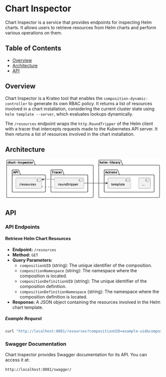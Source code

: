 # Chart Inspector

Chart Inspector is a service that provides endpoints for inspecting Helm charts. It allows users to retrieve resources from Helm charts and perform various operations on them.

## Table of Contents

- [Overview](#overview)
- [Architecture](#architecture)
- [API](#api)

## Overview

Chart Inspector is a Krateo tool that enables the `composition-dynamic-controller` to generate its own RBAC policy. It returns a list of resources involved in a chart installation, considering the current cluster state using `helm template --server`, which evaluates lookups dynamically.

The `/resources` endpoint wraps the `http.RoundTripper` of the Helm client with a tracer that intercepts requests made to the Kubernetes API server. It then returns a list of resources involved in the chart installation.

## Architecture

![Chart Inspector Architecture](_diagrams/architecture.png "Chart Inspector Architecture")

## API

### API Endpoints

#### Retrieve Helm Chart Resources

- **Endpoint:** `/resources`
- **Method:** `GET`
- **Query Parameters:**
  - `compositionUID` (string): The unique identifier of the composition.
  - `compositionNamespace` (string): The namespace where the composition is located.
  - `compositionDefinitionUID` (string): The unique identifier of the composition definition.
  - `compositionDefinitionNamespace` (string): The namespace where the composition definition is located.
- **Response:** A JSON object containing the resources involved in the Helm chart template.

##### Example Request

```sh
curl "http://localhost:8081/resources?compositionUID=example-uid&compositionNamespace=default&compositionDefinitionUID=example-def-uid&compositionDefinitionNamespace=default"
```

### Swagger Documentation

Chart Inspector provides Swagger documentation for its API. You can access it at:

```
http://localhost:8081/swagger/
```

